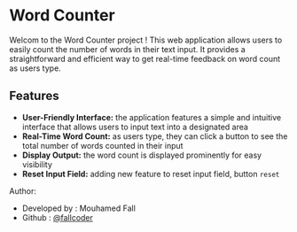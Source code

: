 # Word Counter
Welcom to the Word Counter project ! This web application allows users to easily count the number of words in their text input. It provides a straightforward and efficient way to get real-time feedback on word count as users type.

## Features
* **User-Friendly Interface:** the application features a simple and intuitive interface that allows users to input text into a designated area
* **Real-Time Word Count:** as users type, they can click a button to see the total number of words counted in their input
* **Display Output:** the word count is displayed prominently for easy visibility
* **Reset Input Field:** adding new feature to reset input field, button `reset` 

Author:
* Developed by : Mouhamed Fall
* Github : [@fallcoder](https://github.com/fallcoder)
